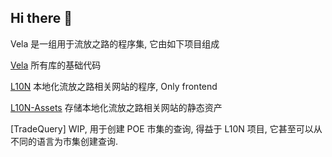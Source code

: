 ## Hi there 👋

Vela 是一组用于流放之路的程序集, 它由如下项目组成

[Vela](https://github.com/Path-Of-Exile-Vela/Vela) 所有库的基础代码

[L10N](https://github.com/Path-Of-Exile-Vela/L10N) 本地化流放之路相关网站的程序, Only frontend

[L10N-Assets](https://github.com/Path-Of-Exile-Vela/L10N-Assets) 存储本地化流放之路相关网站的静态资产

[TradeQuery] WIP, 用于创建 POE 市集的查询, 得益于 L10N 项目, 它甚至可以从不同的语言为市集创建查询.

